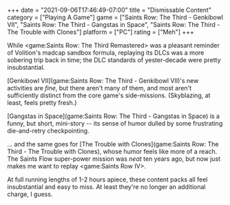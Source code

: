 +++
date = "2021-09-06T17:46:49-07:00"
title = "Dismissable Content"
category = ["Playing A Game"]
game = ["Saints Row: The Third - Genkibowl VII", "Saints Row: The Third - Gangstas in Space", "Saints Row: The Third - The Trouble with Clones"]
platform = ["PC"]
rating = ["Meh"]
+++

While <game:Saints Row: The Third Remastered> was a pleasant reminder of Volition's madcap sandbox formula, replaying its DLCs was a more sobering trip back in time; the DLC standards of yester-decade were pretty insubstantial.

[Genkibowl VII](game:Saints Row: The Third - Genkibowl VII)'s new activities are <i>fine</i>, but there aren't many of them, and most aren't sufficiently distinct from the core game's side-missions.  (Skyblazing, at least, feels pretty fresh.)

[Gangstas in Space](game:Saints Row: The Third - Gangstas in Space) is a funny, but short, mini-story -- its sense of humor dulled by some frustrating die-and-retry checkpointing.

... and the same goes for [The Trouble with Clones](game:Saints Row: The Third - The Trouble with Clones), whose humor feels like more of a reach.  The Saints Flow super-power mission was <i>neat</i> ten years ago, but now just makes me want to replay <game:Saints Row IV>.

At full running lengths of 1-2 hours apiece, these content packs all feel insubstantial and easy to miss.  At least they're no longer an additional charge, I guess.
